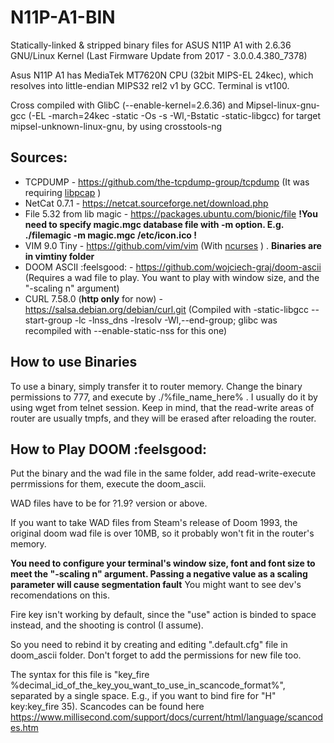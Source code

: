 # N11P-A1-BIN
Statically-linked & stripped binary files for ASUS N11P A1 with 2.6.36 GNU/Linux Kernel (Last Firmware Update from 2017 - 3.0.0.4.380_7378)

Asus N11P A1 has MediaTek MT7620N CPU (32bit MIPS-EL 24kec), which resolves into little-endian MIPS32 rel2 v1 by GCC. Terminal is vt100.

Cross compiled with GlibC (--enable-kernel=2.6.36) and Mipsel-linux-gnu-gcc (-EL -march=24kec -static -Os -s -Wl,-Bstatic -static-libgcc) for target mipsel-unknown-linux-gnu, by using crosstools-ng

## Sources: 
- TCPDUMP - https://github.com/the-tcpdump-group/tcpdump (It was requiring [libpcap](https://github.com/the-tcpdump-group/libpcap) )
- NetCat 0.7.1 - https://netcat.sourceforge.net/download.php 
- File 5.32 from lib magic - https://packages.ubuntu.com/bionic/file **!You need to specify magic.mgc database file with -m option. E.g. ./filemagic -m magic.mgc /etc/icon.ico !**
- VIM 9.0 Tiny - https://github.com/vim/vim (With [ncurses](https://github.com/mirror/ncurses) ) . **Binaries are in vimtiny folder**
- DOOM ASCII :feelsgood: - https://github.com/wojciech-graj/doom-ascii (Requires a wad file to play. You want to play with window size, and the "-scaling n" argument) 
- CURL 7.58.0 (**http only** for now) - https://salsa.debian.org/debian/curl.git (Compiled with -static-libgcc --start-group -lc -lnss_dns -lresolv -Wl,--end-group; glibc was recompiled with --enable-static-nss for this one)


## How to use Binaries
To use a binary, simply transfer it to router memory. Change the binary permissions to 777, and execute by ./%file_name_here% .
I usually do it by using wget from telnet session. Keep in mind, that the read-write areas of router are usually tmpfs, and they will be erased after reloading the router.


## How to Play DOOM :feelsgood:
Put the binary and the wad file in the same folder, add read-write-execute perrmissions for them, execute the doom_ascii.

WAD files have to be for ?1.9? version or above.

If you want to take WAD files from Steam's release of Doom 1993, the original doom wad file is over 10MB, so it probably won't fit in the router's memory. 

**You need to configure your terminal's window size, font and font size to meet the "-scaling n" argument. Passing a negative value as a scaling parameter will cause segmentation fault** You might want to see dev's recomendations on this.

Fire key isn't working by default, since the "use" action is binded to space instead, and the shooting is control (I assume). 

So you need to rebind it by creating and editing ".default.cfg" file in doom_ascii folder. Don't forget to add the permissions for new file too.

The syntax for this file is "key_fire %decimal_id_of_the_key_you_want_to_use_in_scancode_format%", separated by a single space. E.g., if you want to bind fire for "H" key:key_fire 35). Scancodes can be found here https://www.millisecond.com/support/docs/current/html/language/scancodes.htm 
